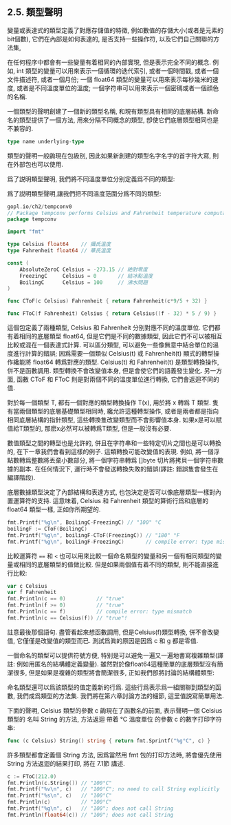 ## 2.5. 類型聲明

變量或表達式的類型定義了對應存儲值的特徵, 例如數值的存儲大小(或者是元素的bit個數), 它們在內部是如何表達的, 是否支持一些操作符, 以及它們自己關聯的方法集,

在任何程序中都會有一些變量有着相同的內部實現, 但是表示完全不同的概念.
例如, int 類型的變量可以用來表示一個循環的迭代索引, 或者一個時間戳, 或者一個文件描述符, 或者一個月份; 一個 float64 類型的變量可以用來表示每秒幾米的速度, 或者是不同溫度單位的溫度;
一個字符串可以用來表示一個密碼或者一個顔色的名稱.

一個類型的聲明創建了一個新的類型名稱, 和現有類型具有相同的底層結構.
新命名的類型提供了一個方法, 用來分隔不同概念的類型, 卽使它們底層類型相同也是不兼容的.

```Go
type name underlying-type
```

類型的聲明一般齣現在包級别, 因此如果新創建的類型名字名字的首字符大寫, 則在外部包也可以使用.

爲了説明類型聲明, 我們將不同溫度單位分别定義爲不同的類型:

爲了説明類型聲明,讓我們把不同溫度范圍分爲不同的類型:

```Go
gopl.io/ch2/tempconv0
// Package tempconv performs Celsius and Fahrenheit temperature computations.
package tempconv

import "fmt"

type Celsius float64    // 攝氏溫度
type Fahrenheit float64 // 華氏溫度

const (
	AbsoluteZeroC Celsius = -273.15 // 絶對零度
	FreezingC     Celsius = 0       // 結冰點溫度
	BoilingC      Celsius = 100     // 沸水問題
)

func CToF(c Celsius) Fahrenheit { return Fahrenheit(c*9/5 + 32) }

func FToC(f Fahrenheit) Celsius { return Celsius((f - 32) * 5 / 9) }
```

這個包定義了兩種類型, Celsius 和 Fahrenheit 分别對應不同的溫度單位. 它們都有着相同的底層類型 float64, 但是它們是不同的數據類型, 因此它們不可以被相互比較或混在一個表達式計算. 可以區分類型, 可以避免一些像無意中結合單位的溫度進行計算的錯誤; 因爲需要一個類似 Celsius(t) 或 Fahrenheit(t) 顯式的轉型操作纔能將 float64 轉爲對應的類型. Celsius(t) 和 Fahrenheit(t) 是類型轉換操作, 併不是函數調用. 類型轉換不會改變值本身, 但是會使它們的語義發生變化. 另一方面, 函數 CToF 和 FToC 則是對兩個不同的溫度單位進行轉換, 它們會返迴不同的值.

對於每一個類型 T, 都有一個對應的類型轉換操作 T(x), 用於將 x 轉爲 T 類型.
隻有當兩個類型的底層基礎類型相同時, 纔允許這種轉型操作, 或者是兩者都是指向相同底層結構的指針類型,
這些轉換隻改變類型而不會影響值本身. 如果x是可以賦值給T類型的, 那麽x必然可以被轉爲T類型, 但是一般沒有必要.

數值類型之間的轉型也是允許的, 併且在字符串和一些特定切片之間也是可以轉換的, 在下一章我們會看到這樣的例子. 這類轉換可能改變值的表現. 例如, 將一個浮點數轉爲整數將丟棄小數部分, 將一個字符串轉爲 []byte 切片將拷貝一個字符串數據的副本. 在任何情況下, 運行時不會發送轉換失敗的錯誤(譯註: 錯誤隻會發生在編譯階段).

底層數據類型決定了內部結構和表達方式, 也包決定是否可以像底層類型一樣對內置運算符的支持.
這意味着, Celsius 和 Fahrenheit 類型的算術行爲和底層的 float64 類型一樣, 正如你所期望的.

```Go
fmt.Printf("%g\n", BoilingC-FreezingC) // "100" °C
boilingF := CToF(BoilingC)
fmt.Printf("%g\n", boilingF-CToF(FreezingC)) // "180" °F
fmt.Printf("%g\n", boilingF-FreezingC)       // compile error: type mismatch
```

比較運算符 `==` 和 `<` 也可以用來比較一個命名類型的變量和另一個有相同類型的變量或相同的底層類型的值做比較.
但是如果兩個值有着不同的類型, 則不能直接進行比較:

```Go
var c Celsius
var f Fahrenheit
fmt.Println(c == 0)          // "true"
fmt.Println(f >= 0)          // "true"
fmt.Println(c == f)          // compile error: type mismatch
fmt.Println(c == Celsius(f)) // "true"!
```

註意最後那個語句. 盡管看起來想函數調用, 但是Celsius(f)類型轉換, 併不會改變值, 它僅僅是改變值的類型而已. 測試爲眞的原因是因爲 c 和 g 都是零值.

一個命名的類型可以提供符號方便, 特别是可以避免一遍又一遍地書寫複雜類型(譯註: 例如用匿名的結構體定義變量). 雖然對於像float64這種簡單的底層類型沒有簡潔很多, 但是如果是複雜的類型將會簡潔很多, 正如我們卽將討論的結構體類型:

命名類型還可以爲該類型的值定義新的行爲. 這些行爲表示爲一組關聯到類型的函數, 我們成爲類型的方法集. 我們將在第六章討論方法的細節, 這里值説寫簡單用法.

下面的聲明, Celsius 類型的參數 c 齣現在了函數名的前面, 表示聲明一個 Celsius 類型的 名叫 String 的方法, 方法返迴 帶着 °C 溫度單位 的參數 c 的數字打印字符串:

```Go
func (c Celsius) String() string { return fmt.Sprintf("%g°C", c) }
```

許多類型都會定義個 String 方法, 因爲當然用 fmt 包的打印方法時, 將會優先使用 String 方法返迴的結果打印, 將在 7.1節 講述.

```Go
c := FToC(212.0)
fmt.Println(c.String()) // "100°C"
fmt.Printf("%v\n", c)   // "100°C"; no need to call String explicitly
fmt.Printf("%s\n", c)   // "100°C"
fmt.Println(c)          // "100°C"
fmt.Printf("%g\n", c)   // "100"; does not call String
fmt.Println(float64(c)) // "100"; does not call String
```


